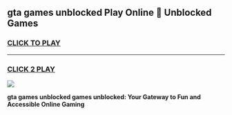 
## gta games unblocked Play Online 👋 Unblocked Games
<h3>
<a href="https://premium.freeplayer.one?title=gta_games_unblocked&ref=19F">CLICK TO PLAY</a></h3>
<hr>

<h3>
<a href="https://premium.freeplayer.one?title=gta_games_unblocked&ref=19F">CLICK 2 PLAY</a>
  
</h3>

<a href="https://premium.freeplayer.one?title=gta_games_unblocked&ref=19F"><img src="https://clearcache.store/games.png"></a>


**gta games unblocked games unblocked: Your Gateway to Fun and Accessible Online Gaming**

